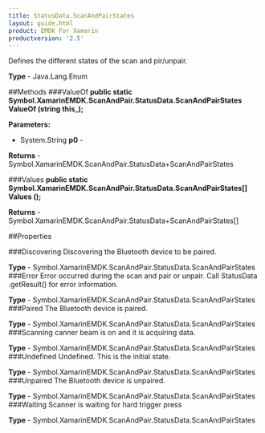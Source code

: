 ```yaml
---
title: StatusData.ScanAndPairStates
layout: guide.html 
product: EMDK For Xamarin 
productversion: '2.5' 
---
```

Defines the different states of the scan and pir/unpair.

**Type** - Java.Lang.Enum

##Methods
###ValueOf
**public static Symbol.XamarinEMDK.ScanAndPair.StatusData.ScanAndPairStates ValueOf (string this_);**


        

**Parameters:** 

* System.String **p0** - 

**Returns** - Symbol.XamarinEMDK.ScanAndPair.StatusData+ScanAndPairStates

###Values
**public static Symbol.XamarinEMDK.ScanAndPair.StatusData.ScanAndPairStates[] Values ();**


        


**Returns** - Symbol.XamarinEMDK.ScanAndPair.StatusData+ScanAndPairStates[]

##Properties

###Discovering
Discovering the Bluetooth device to be paired.

**Type** - Symbol.XamarinEMDK.ScanAndPair.StatusData.ScanAndPairStates
###Error
Error occurred during the scan and pair or unpair. Call StatusData .getResult() for error information.

**Type** - Symbol.XamarinEMDK.ScanAndPair.StatusData.ScanAndPairStates
###Paired
The Bluetooth device is paired.

**Type** - Symbol.XamarinEMDK.ScanAndPair.StatusData.ScanAndPairStates
###Scanning
canner beam is on and it is acquiring data.

**Type** - Symbol.XamarinEMDK.ScanAndPair.StatusData.ScanAndPairStates
###Undefined
Undefined. This is the initial state.

**Type** - Symbol.XamarinEMDK.ScanAndPair.StatusData.ScanAndPairStates
###Unpaired
The Bluetooth device is unpaired.

**Type** - Symbol.XamarinEMDK.ScanAndPair.StatusData.ScanAndPairStates
###Waiting
Scanner is waiting for hard trigger press

**Type** - Symbol.XamarinEMDK.ScanAndPair.StatusData.ScanAndPairStates


